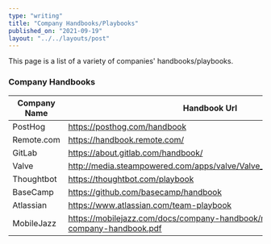 ```yaml
---
type: "writing"
title: "Company Handbooks/Playbooks"
published_on: "2021-09-19"
layout: "../../layouts/post"
---
```


This page is a list of a variety of companies' handbooks/playbooks.

### Company Handbooks

| Company Name | Handbook Url                                                                  |
| ------------ | ----------------------------------------------------------------------------- |
| PostHog      | https://posthog.com/handbook                                                  |
| Remote.com   | https://handbook.remote.com/                                                  |
| GitLab       | https://about.gitlab.com/handbook/                                            |
| Valve        | http://media.steampowered.com/apps/valve/Valve_Handbook_LowRes.pdf            |
| Thoughtbot   | https://thoughtbot.com/playbook                                               |
| BaseCamp     | https://github.com/basecamp/handbook                                          |
| Atlassian    | https://www.atlassian.com/team-playbook                                       |
| MobileJazz   | https://mobilejazz.com/docs/company-handbook/mobile-jazz-company-handbook.pdf |
